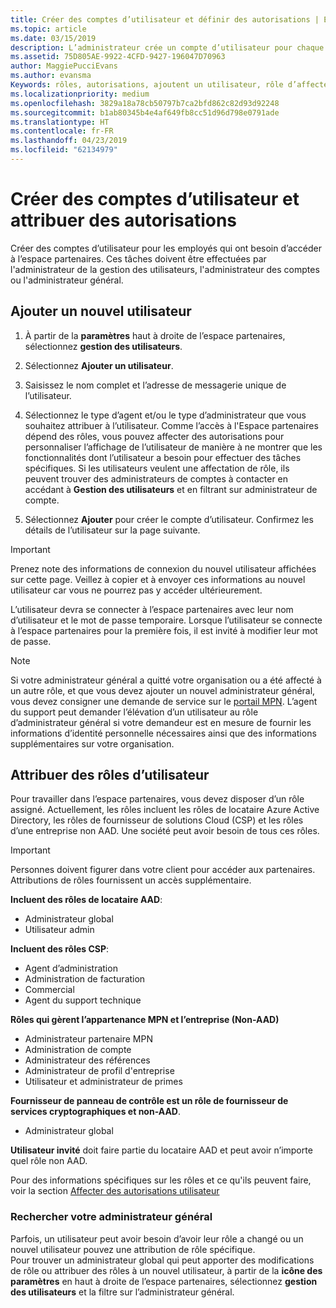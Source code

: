 ```yaml
---
title: Créer des comptes d’utilisateur et définir des autorisations | Espace partenaires
ms.topic: article
ms.date: 03/15/2019
description: L’administrateur crée un compte d’utilisateur pour chaque employé du partenaire devant accéder à l’Espace partenaires.
ms.assetid: 75D805AE-9922-4CFD-9427-196047D70963
author: MaggiePucciEvans
ms.author: evansma
Keywords: rôles, autorisations, ajoutent un utilisateur, rôle d’affecter, administrateur, agent,
ms.localizationpriority: medium
ms.openlocfilehash: 3829a18a78cb50797b7ca2bfd862c82d93d92248
ms.sourcegitcommit: b1ab80345b4e4af649fb8cc51d96d798e0791ade
ms.translationtype: HT
ms.contentlocale: fr-FR
ms.lasthandoff: 04/23/2019
ms.locfileid: "62134979"
---
```

# <a name="create-user-accounts-and-assign-permissions"></a>Créer des comptes d’utilisateur et attribuer des autorisations

Créer des comptes d’utilisateur pour les employés qui ont besoin d’accéder à l’espace partenaires. Ces tâches doivent être effectuées par l'administrateur de la gestion des utilisateurs, l'administrateur des comptes ou l'administrateur général. 


## <a name="add-a-new-user"></a>Ajouter un nouvel utilisateur

1. À partir de la **paramètres** haut à droite de l’espace partenaires, sélectionnez **gestion des utilisateurs**.

2.  Sélectionnez **Ajouter un utilisateur**.

3.  Saisissez le nom complet et l’adresse de messagerie unique de l’utilisateur.

4.  Sélectionnez le type d’agent et/ou le type d’administrateur que vous souhaitez attribuer à l’utilisateur. Comme l’accès à l'Espace partenaires dépend des rôles, vous pouvez affecter des autorisations pour personnaliser l’affichage de l’utilisateur de manière à ne montrer que les fonctionnalités dont l’utilisateur a besoin pour effectuer des tâches spécifiques.  Si les utilisateurs veulent une affectation de rôle, ils peuvent trouver des administrateurs de comptes à contacter en accédant à **Gestion des utilisateurs** et en filtrant sur administrateur de compte.

5.  Sélectionnez **Ajouter** pour créer le compte d’utilisateur. Confirmez les détails de l’utilisateur sur la page suivante.

> [!IMPORTANT]  
> Prenez note des informations de connexion du nouvel utilisateur affichées sur cette page. Veillez à copier et à envoyer ces informations au nouvel utilisateur car vous ne pourrez pas y accéder ultérieurement. 

L’utilisateur devra se connecter à l’espace partenaires avec leur nom d’utilisateur et le mot de passe temporaire. Lorsque l’utilisateur se connecte à l’espace partenaires pour la première fois, il est invité à modifier leur mot de passe. 

> [!NOTE]  
>  Si votre administrateur général a quitté votre organisation ou a été affecté à un autre rôle, et que vous devez ajouter un nouvel administrateur général, vous devez consigner une demande de service sur le [portail MPN](https://partner.microsoft.com/support). L’agent du support peut demander l’élévation d’un utilisateur au rôle d’administrateur général si votre demandeur est en mesure de fournir les informations d’identité personnelle nécessaires ainsi que des informations supplémentaires sur votre organisation.

## <a name="assign-user-roles"></a>Attribuer des rôles d’utilisateur

Pour travailler dans l’espace partenaires, vous devez disposer d’un rôle assigné.  Actuellement, les rôles incluent les rôles de locataire Azure Active Directory, les rôles de fournisseur de solutions Cloud (CSP) et les rôles d’une entreprise non AAD. Une société peut avoir besoin de tous ces rôles.

>[!Important]
>Personnes doivent figurer dans votre client pour accéder aux partenaires. Attributions de rôles fournissent un accès supplémentaire.


**Incluent des rôles de locataire AAD**:
- Administrateur global
- Utilisateur admin

**Incluent des rôles CSP**:
- Agent d’administration
- Administration de facturation
- Commercial
- Agent du support technique

**Rôles qui gèrent l’appartenance MPN et l’entreprise (Non-AAD)**
- Administrateur partenaire MPN
- Administration de compte
- Administrateur des références
- Administrateur de profil d'entreprise
- Utilisateur et administrateur de primes

**Fournisseur de panneau de contrôle est un rôle de fournisseur de services cryptographiques et non-AAD**.
- Administrateur global

**Utilisateur invité** doit faire partie du locataire AAD et peut avoir n’importe quel rôle non AAD.

Pour des informations spécifiques sur les rôles et ce qu'ils peuvent faire, voir la section [Affecter des autorisations utilisateur](permissions-overview.md)



### <a name="find-your-global-admin"></a>Rechercher votre administrateur général

Parfois, un utilisateur peut avoir besoin d’avoir leur rôle a changé ou un nouvel utilisateur pouvez une attribution de rôle spécifique.  
Pour trouver un administrateur global qui peut apporter des modifications de rôle ou attribuer des rôles à un nouvel utilisateur, à partir de la **icône des paramètres** en haut à droite de l’espace partenaires, sélectionnez **gestion des utilisateurs** et la filtre sur l’administrateur général. 







